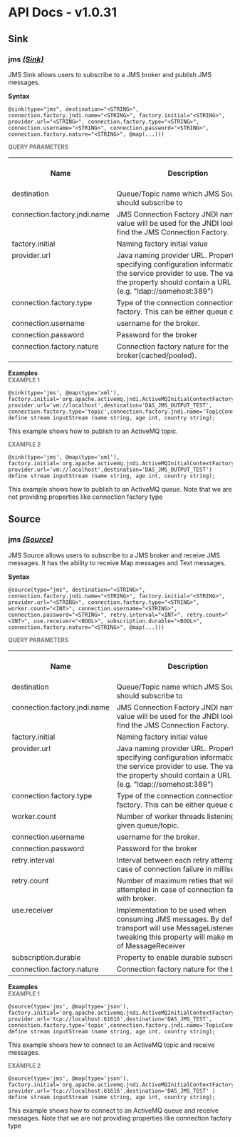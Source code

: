# API Docs - v1.0.31

## Sink

### jms *<a target="_blank" href="https://siddhi.io/en/v4.x/docs/query-guide/#sink">(Sink)</a>*

<p style="word-wrap: break-word">JMS Sink allows users to subscribe to a JMS broker and publish JMS messages.</p>

<span id="syntax" class="md-typeset" style="display: block; font-weight: bold;">Syntax</span>
```
@sink(type="jms", destination="<STRING>", connection.factory.jndi.name="<STRING>", factory.initial="<STRING>", provider.url="<STRING>", connection.factory.type="<STRING>", connection.username="<STRING>", connection.password="<STRING>", connection.factory.nature="<STRING>", @map(...)))
```

<span id="query-parameters" class="md-typeset" style="display: block; color: rgba(0, 0, 0, 0.54); font-size: 12.8px; font-weight: bold;">QUERY PARAMETERS</span>
<table>
    <tr>
        <th>Name</th>
        <th style="min-width: 20em">Description</th>
        <th>Default Value</th>
        <th>Possible Data Types</th>
        <th>Optional</th>
        <th>Dynamic</th>
    </tr>
    <tr>
        <td style="vertical-align: top">destination</td>
        <td style="vertical-align: top; word-wrap: break-word">Queue/Topic name which JMS Source should subscribe to</td>
        <td style="vertical-align: top"></td>
        <td style="vertical-align: top">STRING</td>
        <td style="vertical-align: top">No</td>
        <td style="vertical-align: top">Yes</td>
    </tr>
    <tr>
        <td style="vertical-align: top">connection.factory.jndi.name</td>
        <td style="vertical-align: top; word-wrap: break-word">JMS Connection Factory JNDI name. This value will be used for the JNDI lookup to find the JMS Connection Factory.</td>
        <td style="vertical-align: top">QueueConnectionFactory</td>
        <td style="vertical-align: top">STRING</td>
        <td style="vertical-align: top">Yes</td>
        <td style="vertical-align: top">No</td>
    </tr>
    <tr>
        <td style="vertical-align: top">factory.initial</td>
        <td style="vertical-align: top; word-wrap: break-word">Naming factory initial value</td>
        <td style="vertical-align: top"></td>
        <td style="vertical-align: top">STRING</td>
        <td style="vertical-align: top">No</td>
        <td style="vertical-align: top">No</td>
    </tr>
    <tr>
        <td style="vertical-align: top">provider.url</td>
        <td style="vertical-align: top; word-wrap: break-word">Java naming provider URL. Property for specifying configuration information for the service provider to use. The value of the property should contain a URL string (e.g. "ldap://somehost:389")</td>
        <td style="vertical-align: top"></td>
        <td style="vertical-align: top">STRING</td>
        <td style="vertical-align: top">No</td>
        <td style="vertical-align: top">No</td>
    </tr>
    <tr>
        <td style="vertical-align: top">connection.factory.type</td>
        <td style="vertical-align: top; word-wrap: break-word">Type of the connection connection factory. This can be either queue or topic.</td>
        <td style="vertical-align: top">queue</td>
        <td style="vertical-align: top">STRING</td>
        <td style="vertical-align: top">Yes</td>
        <td style="vertical-align: top">No</td>
    </tr>
    <tr>
        <td style="vertical-align: top">connection.username</td>
        <td style="vertical-align: top; word-wrap: break-word">username for the broker.</td>
        <td style="vertical-align: top">None</td>
        <td style="vertical-align: top">STRING</td>
        <td style="vertical-align: top">Yes</td>
        <td style="vertical-align: top">No</td>
    </tr>
    <tr>
        <td style="vertical-align: top">connection.password</td>
        <td style="vertical-align: top; word-wrap: break-word">Password for the broker</td>
        <td style="vertical-align: top">None</td>
        <td style="vertical-align: top">STRING</td>
        <td style="vertical-align: top">Yes</td>
        <td style="vertical-align: top">No</td>
    </tr>
    <tr>
        <td style="vertical-align: top">connection.factory.nature</td>
        <td style="vertical-align: top; word-wrap: break-word">Connection factory nature for the broker(cached/pooled).</td>
        <td style="vertical-align: top">default</td>
        <td style="vertical-align: top">STRING</td>
        <td style="vertical-align: top">Yes</td>
        <td style="vertical-align: top">No</td>
    </tr>
</table>

<span id="examples" class="md-typeset" style="display: block; font-weight: bold;">Examples</span>
<span id="example-1" class="md-typeset" style="display: block; color: rgba(0, 0, 0, 0.54); font-size: 12.8px; font-weight: bold;">EXAMPLE 1</span>
```
@sink(type='jms', @map(type='xml'), factory.initial='org.apache.activemq.jndi.ActiveMQInitialContextFactory', provider.url='vm://localhost',destination='DAS_JMS_OUTPUT_TEST', connection.factory.type='topic',connection.factory.jndi.name='TopicConnectionFactory')
define stream inputStream (name string, age int, country string);
```
<p style="word-wrap: break-word">This example shows how to publish to an ActiveMQ topic.</p>

<span id="example-2" class="md-typeset" style="display: block; color: rgba(0, 0, 0, 0.54); font-size: 12.8px; font-weight: bold;">EXAMPLE 2</span>
```
@sink(type='jms', @map(type='xml'), factory.initial='org.apache.activemq.jndi.ActiveMQInitialContextFactory', provider.url='vm://localhost',destination='DAS_JMS_OUTPUT_TEST')
define stream inputStream (name string, age int, country string);
```
<p style="word-wrap: break-word">This example shows how to publish to an ActiveMQ queue. Note that we are not providing properties like connection factory type</p>

## Source

### jms *<a target="_blank" href="https://siddhi.io/en/v4.x/docs/query-guide/#source">(Source)</a>*

<p style="word-wrap: break-word">JMS Source allows users to subscribe to a JMS broker and receive JMS messages. It has the ability to receive Map messages and Text messages.</p>

<span id="syntax" class="md-typeset" style="display: block; font-weight: bold;">Syntax</span>
```
@source(type="jms", destination="<STRING>", connection.factory.jndi.name="<STRING>", factory.initial="<STRING>", provider.url="<STRING>", connection.factory.type="<STRING>", worker.count="<INT>", connection.username="<STRING>", connection.password="<STRING>", retry.interval="<INT>", retry.count="<INT>", use.receiver="<BOOL>", subscription.durable="<BOOL>", connection.factory.nature="<STRING>", @map(...)))
```

<span id="query-parameters" class="md-typeset" style="display: block; color: rgba(0, 0, 0, 0.54); font-size: 12.8px; font-weight: bold;">QUERY PARAMETERS</span>
<table>
    <tr>
        <th>Name</th>
        <th style="min-width: 20em">Description</th>
        <th>Default Value</th>
        <th>Possible Data Types</th>
        <th>Optional</th>
        <th>Dynamic</th>
    </tr>
    <tr>
        <td style="vertical-align: top">destination</td>
        <td style="vertical-align: top; word-wrap: break-word">Queue/Topic name which JMS Source should subscribe to</td>
        <td style="vertical-align: top"></td>
        <td style="vertical-align: top">STRING</td>
        <td style="vertical-align: top">No</td>
        <td style="vertical-align: top">No</td>
    </tr>
    <tr>
        <td style="vertical-align: top">connection.factory.jndi.name</td>
        <td style="vertical-align: top; word-wrap: break-word">JMS Connection Factory JNDI name. This value will be used for the JNDI lookup to find the JMS Connection Factory.</td>
        <td style="vertical-align: top">QueueConnectionFactory</td>
        <td style="vertical-align: top">STRING</td>
        <td style="vertical-align: top">Yes</td>
        <td style="vertical-align: top">No</td>
    </tr>
    <tr>
        <td style="vertical-align: top">factory.initial</td>
        <td style="vertical-align: top; word-wrap: break-word">Naming factory initial value</td>
        <td style="vertical-align: top"></td>
        <td style="vertical-align: top">STRING</td>
        <td style="vertical-align: top">No</td>
        <td style="vertical-align: top">No</td>
    </tr>
    <tr>
        <td style="vertical-align: top">provider.url</td>
        <td style="vertical-align: top; word-wrap: break-word">Java naming provider URL. Property for specifying configuration information for the service provider to use. The value of the property should contain a URL string (e.g. "ldap://somehost:389")</td>
        <td style="vertical-align: top"></td>
        <td style="vertical-align: top">STRING</td>
        <td style="vertical-align: top">No</td>
        <td style="vertical-align: top">No</td>
    </tr>
    <tr>
        <td style="vertical-align: top">connection.factory.type</td>
        <td style="vertical-align: top; word-wrap: break-word">Type of the connection connection factory. This can be either queue or topic.</td>
        <td style="vertical-align: top">queue</td>
        <td style="vertical-align: top">STRING</td>
        <td style="vertical-align: top">Yes</td>
        <td style="vertical-align: top">No</td>
    </tr>
    <tr>
        <td style="vertical-align: top">worker.count</td>
        <td style="vertical-align: top; word-wrap: break-word">Number of worker threads listening on the given queue/topic.</td>
        <td style="vertical-align: top">1</td>
        <td style="vertical-align: top">INT</td>
        <td style="vertical-align: top">Yes</td>
        <td style="vertical-align: top">No</td>
    </tr>
    <tr>
        <td style="vertical-align: top">connection.username</td>
        <td style="vertical-align: top; word-wrap: break-word">username for the broker.</td>
        <td style="vertical-align: top">None</td>
        <td style="vertical-align: top">STRING</td>
        <td style="vertical-align: top">Yes</td>
        <td style="vertical-align: top">No</td>
    </tr>
    <tr>
        <td style="vertical-align: top">connection.password</td>
        <td style="vertical-align: top; word-wrap: break-word">Password for the broker</td>
        <td style="vertical-align: top">None</td>
        <td style="vertical-align: top">STRING</td>
        <td style="vertical-align: top">Yes</td>
        <td style="vertical-align: top">No</td>
    </tr>
    <tr>
        <td style="vertical-align: top">retry.interval</td>
        <td style="vertical-align: top; word-wrap: break-word">Interval between each retry attempt in case of connection failure in milliseconds.</td>
        <td style="vertical-align: top">10000</td>
        <td style="vertical-align: top">INT</td>
        <td style="vertical-align: top">Yes</td>
        <td style="vertical-align: top">No</td>
    </tr>
    <tr>
        <td style="vertical-align: top">retry.count</td>
        <td style="vertical-align: top; word-wrap: break-word">Number of maximum reties that will be attempted in case of connection failure with broker.</td>
        <td style="vertical-align: top">5</td>
        <td style="vertical-align: top">INT</td>
        <td style="vertical-align: top">Yes</td>
        <td style="vertical-align: top">No</td>
    </tr>
    <tr>
        <td style="vertical-align: top">use.receiver</td>
        <td style="vertical-align: top; word-wrap: break-word">Implementation to be used when consuming JMS messages. By default transport will use MessageListener and tweaking this property will make make use of MessageReceiver</td>
        <td style="vertical-align: top">false</td>
        <td style="vertical-align: top">BOOL</td>
        <td style="vertical-align: top">Yes</td>
        <td style="vertical-align: top">No</td>
    </tr>
    <tr>
        <td style="vertical-align: top">subscription.durable</td>
        <td style="vertical-align: top; word-wrap: break-word">Property to enable durable subscription.</td>
        <td style="vertical-align: top">false</td>
        <td style="vertical-align: top">BOOL</td>
        <td style="vertical-align: top">Yes</td>
        <td style="vertical-align: top">No</td>
    </tr>
    <tr>
        <td style="vertical-align: top">connection.factory.nature</td>
        <td style="vertical-align: top; word-wrap: break-word">Connection factory nature for the broker.</td>
        <td style="vertical-align: top">default</td>
        <td style="vertical-align: top">STRING</td>
        <td style="vertical-align: top">Yes</td>
        <td style="vertical-align: top">No</td>
    </tr>
</table>

<span id="examples" class="md-typeset" style="display: block; font-weight: bold;">Examples</span>
<span id="example-1" class="md-typeset" style="display: block; color: rgba(0, 0, 0, 0.54); font-size: 12.8px; font-weight: bold;">EXAMPLE 1</span>
```
@source(type='jms', @map(type='json'), factory.initial='org.apache.activemq.jndi.ActiveMQInitialContextFactory', provider.url='tcp://localhost:61616',destination='DAS_JMS_TEST', connection.factory.type='topic',connection.factory.jndi.name='TopicConnectionFactory')
define stream inputStream (name string, age int, country string);
```
<p style="word-wrap: break-word">This example shows how to connect to an ActiveMQ topic and receive messages.</p>

<span id="example-2" class="md-typeset" style="display: block; color: rgba(0, 0, 0, 0.54); font-size: 12.8px; font-weight: bold;">EXAMPLE 2</span>
```
@source(type='jms', @map(type='json'), factory.initial='org.apache.activemq.jndi.ActiveMQInitialContextFactory', provider.url='tcp://localhost:61616',destination='DAS_JMS_TEST' )
define stream inputStream (name string, age int, country string);
```
<p style="word-wrap: break-word">This example shows how to connect to an ActiveMQ queue and receive messages. Note that we are not providing properties like connection factory type</p>

